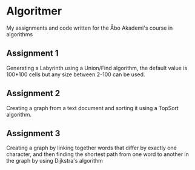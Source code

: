 # Algoritmer
My assignments and code written for the Åbo Akademi's course in algorithms

## Assignment 1
Generating a Labyrinth using a Union/Find algorithm, the default value is 100*100 cells but any size between 2-100 can be used.

## Assignment 2
Creating a graph from a text document and sorting it using a TopSort algorithm.

## Assignment 3
Creating a graph by linking together words that differ by exactly one character, and then finding the shortest path from one word to another in the graph by using Dijkstra's algorithm
